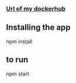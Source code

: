 ### [Url of my dockerhub ](https://hub.docker.com/r/abdia25/simplenodeapp/)
## Installing the app

npm install

## to run

npm start

